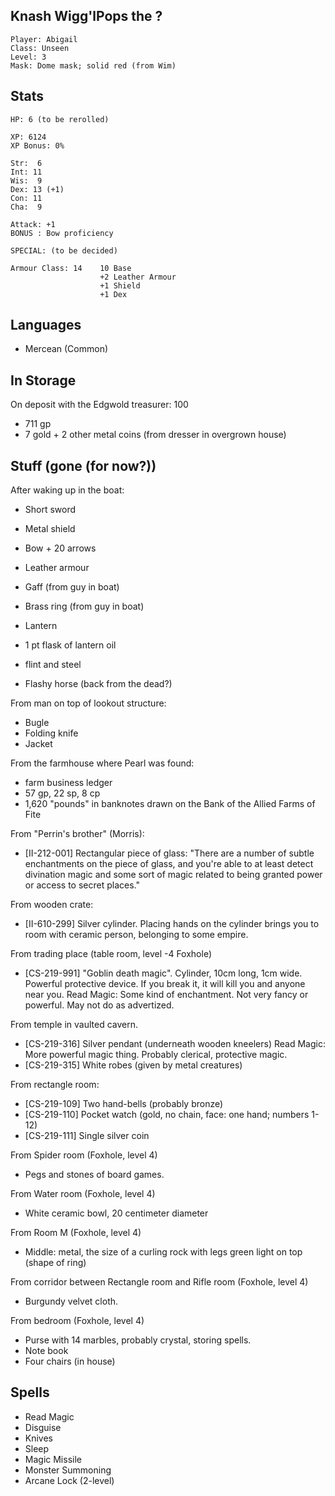 ## Knash Wigg'lPops the ?

    Player: Abigail
    Class: Unseen
    Level: 3
    Mask: Dome mask; solid red (from Wim)

## Stats

    HP: 6 (to be rerolled)

    XP: 6124
    XP Bonus: 0%

    Str:  6
    Int: 11
    Wis:  9
    Dex: 13 (+1)
    Con: 11
    Cha:  9

    Attack: +1
    BONUS : Bow proficiency

    SPECIAL: (to be decided)

    Armour Class: 14    10 Base
                        +2 Leather Armour
                        +1 Shield
                        +1 Dex

## Languages

- Mercean (Common)

## In Storage

On deposit with the Edgwold treasurer: 100

* 711 gp
* 7 gold + 2 other metal coins (from dresser in overgrown house)

## Stuff (gone (for now?))

After waking up in the boat:

* Short sword
* Metal shield
* Bow + 20 arrows
* Leather armour
* Gaff (from guy in boat)
* Brass ring (from guy in boat)
* Lantern
* 1 pt flask of lantern oil
* flint and steel

* Flashy horse (back from the dead?)

From man on top of lookout structure:
* Bugle
* Folding knife
* Jacket

From the farmhouse where Pearl was found:
* farm business ledger
* 57 gp, 22 sp, 8 cp
* 1,620 "pounds" in banknotes drawn on the Bank of the Allied Farms of Fite

From "Perrin's brother" (Morris):
* [II-212-001] Rectangular piece of glass: "There are a number of subtle
  enchantments on the piece of glass, and you're able to at least detect
  divination magic and some sort of magic related to being granted power or
  access to secret places."

From wooden crate:
* [II-610-299] Silver cylinder. Placing hands on the cylinder brings you to
  room with ceramic person, belonging to some empire.

From trading place (table room, level -4 Foxhole)
* [CS-219-991] "Goblin death magic". Cylinder, 10cm long, 1cm wide. Powerful
  protective device. If you break it, it will kill you and anyone near you.
  Read Magic: Some kind of enchantment. Not very fancy or powerful. May not do
              as advertized.

From temple in vaulted cavern.
* [CS-219-316] Silver pendant (underneath wooden kneelers)
  Read Magic: More powerful magic thing. Probably clerical, protective magic.
* [CS-219-315] White robes (given by metal creatures)

From rectangle room:
* [CS-219-109] Two hand-bells (probably bronze)
* [CS-219-110] Pocket watch (gold, no chain, face: one hand; numbers 1-12)
* [CS-219-111] Single silver coin

From Spider room (Foxhole, level 4)
* Pegs and stones of board games.

From Water room (Foxhole, level 4)
* White ceramic bowl, 20 centimeter diameter

From Room M (Foxhole, level 4)
* Middle: metal, the size of a curling rock with legs
          green light on top (shape of ring)

From corridor between Rectangle room and Rifle room (Foxhole, level 4)
* Burgundy velvet cloth.

From bedroom (Foxhole, level 4)
* Purse with 14 marbles, probably crystal, storing spells.
* Note book
* Four chairs (in house)

## Spells

* Read Magic
* Disguise
* Knives
* Sleep
* Magic Missile
* Monster Summoning
* Arcane Lock (2-level)
